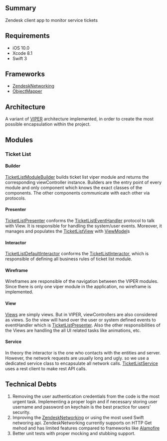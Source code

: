 ## Summary

Zendesk client app to monitor service tickets

## Requirements

- iOS 10.0
- Xcode 8.1
- Swift 3

## Frameworks

- [ZendeskNetworking](https://github.com/ismailbozkurt77/ZendeskNetworking)
- [ObjectMapper](https://github.com/Hearst-DD/ObjectMapper)


## Architecture 

A variant of [VIPER](https://www.objc.io/issues/13-architecture/viper/) architecture implemented, in order to create the most possible encapsulation within the project.

## Modules

### Ticket List
#### Builder
[TicketListModuleBuilder](https://github.com/ismailbozkurt77/ZendeskClient/blob/master/ZendeskExercise/Modules/TicketList/TicketListModuleBuilder.swift) builds ticket list viper module and returns the corresponding viewController instance. Builders are the entry point of every module and only component which knows the exact classes of the components. The other components communicate with each other via protocols.
#### Presenter
[TicketListPresenter](https://github.com/ismailbozkurt77/ZendeskClient/blob/master/ZendeskExercise/Modules/TicketList/Presenter/TicketListPresenter.swift) conforms the [TicketListEventHandler](https://github.com/ismailbozkurt77/ZendeskClient/blob/master/ZendeskExercise/Modules/TicketList/Presenter/TicketListEventHandler.swift) protocol to talk with View. It is responsible for handling the system/user events. Moreover, it manages and populates the [TicketListView](https://github.com/ismailbozkurt77/ZendeskClient/blob/master/ZendeskExercise/Modules/TicketList/View/TicketListView.swift) with [ViewModel](https://github.com/ismailbozkurt77/ZendeskClient/blob/master/ZendeskExercise/Modules/TicketList/View/TicketViewModel.swift)s
#### Interactor
[TicketListDefaultInteractor](https://github.com/ismailbozkurt77/ZendeskClient/blob/master/ZendeskExercise/Modules/TicketList/Interactor/TicketListDefaultInteractor.swift) conforms the [TicketListInteractor](https://github.com/ismailbozkurt77/ZendeskClient/blob/master/ZendeskExercise/Modules/TicketList/Interactor/TicketListInteractor.swift), which is responsible of defining all business rules of ticket list module.
#### Wireframe
Wireframes are responsible of the navigation between the VIPER modules. Since there is only one viper module in the application, no wireframe is implemented.
#### View
[Views](https://github.com/ismailbozkurt77/ZendeskClient/tree/master/ZendeskExercise/Modules/TicketList/View) are simply views. But in VIPER, viewControllers are also considered as views. So the view will hand over the user or system defined events to eventHandler which is [TicketListPresenter](https://github.com/ismailbozkurt77/ZendeskClient/blob/master/ZendeskExercise/Modules/TicketList/Presenter/TicketListPresenter.swift). Also the other responsibilities of the Views are handling the all UI related tasks like animations, etc.
#### Service
In theory the interactor is the one who contacts with the entities and server. However, the network requests are usually long and ugly. so we use a dedicated service class to encapsulate all network calls. [TicketListService](https://github.com/ismailbozkurt77/ZendeskClient/tree/master/ZendeskExercise/Services/Ticket) uses a rest client to make rest API calls.

## Technical Debts
1.	Removing the user authentication credentials from the code is the most urgent task. Implementing a proper login and if necessary storing user username and password on keychain is the best practice for users' security.
1. Improving the [ZendeskNetworking](https://github.com/ismailbozkurt77/ZendeskNetworking) or using the most used Swift networing api. ZendeskNetworking currently supports on HTTP Get mehod and has limited features compared to frameworks like [Alamofire](https://github.com/Alamofire/Alamofire)
1. Better unit tests with proper mocking and stubbing support.


